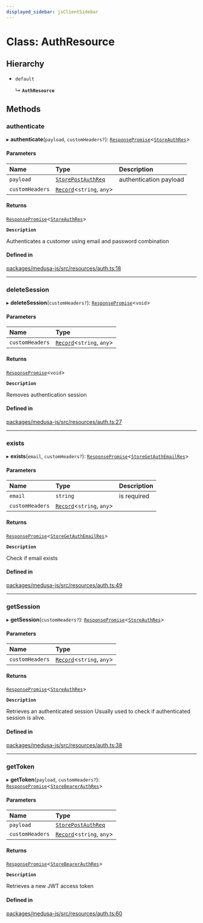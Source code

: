 ```yaml
---
displayed_sidebar: jsClientSidebar
---
```


# Class: AuthResource

## Hierarchy

- `default`

  ↳ **`AuthResource`**

## Methods

### authenticate

▸ **authenticate**(`payload`, `customHeaders?`): [`ResponsePromise`](../modules/internal-12.md#responsepromise)<[`StoreAuthRes`](../modules/internal-8.internal.md#storeauthres)\>

#### Parameters

| Name | Type | Description |
| :------ | :------ | :------ |
| `payload` | [`StorePostAuthReq`](internal-8.internal.StorePostAuthReq.md) | authentication payload |
| `customHeaders` | [`Record`](../modules/internal.md#record)<`string`, `any`\> |  |

#### Returns

[`ResponsePromise`](../modules/internal-12.md#responsepromise)<[`StoreAuthRes`](../modules/internal-8.internal.md#storeauthres)\>

**`Description`**

Authenticates a customer using email and password combination

#### Defined in

[packages/medusa-js/src/resources/auth.ts:18](https://github.com/medusajs/medusa/blob/b38f73726/packages/medusa-js/src/resources/auth.ts#L18)

___

### deleteSession

▸ **deleteSession**(`customHeaders?`): [`ResponsePromise`](../modules/internal-12.md#responsepromise)<`void`\>

#### Parameters

| Name | Type |
| :------ | :------ |
| `customHeaders` | [`Record`](../modules/internal.md#record)<`string`, `any`\> |

#### Returns

[`ResponsePromise`](../modules/internal-12.md#responsepromise)<`void`\>

**`Description`**

Removes authentication session

#### Defined in

[packages/medusa-js/src/resources/auth.ts:27](https://github.com/medusajs/medusa/blob/b38f73726/packages/medusa-js/src/resources/auth.ts#L27)

___

### exists

▸ **exists**(`email`, `customHeaders?`): [`ResponsePromise`](../modules/internal-12.md#responsepromise)<[`StoreGetAuthEmailRes`](../modules/internal-8.internal.md#storegetauthemailres)\>

#### Parameters

| Name | Type | Description |
| :------ | :------ | :------ |
| `email` | `string` | is required |
| `customHeaders` | [`Record`](../modules/internal.md#record)<`string`, `any`\> |  |

#### Returns

[`ResponsePromise`](../modules/internal-12.md#responsepromise)<[`StoreGetAuthEmailRes`](../modules/internal-8.internal.md#storegetauthemailres)\>

**`Description`**

Check if email exists

#### Defined in

[packages/medusa-js/src/resources/auth.ts:49](https://github.com/medusajs/medusa/blob/b38f73726/packages/medusa-js/src/resources/auth.ts#L49)

___

### getSession

▸ **getSession**(`customHeaders?`): [`ResponsePromise`](../modules/internal-12.md#responsepromise)<[`StoreAuthRes`](../modules/internal-8.internal.md#storeauthres)\>

#### Parameters

| Name | Type |
| :------ | :------ |
| `customHeaders` | [`Record`](../modules/internal.md#record)<`string`, `any`\> |

#### Returns

[`ResponsePromise`](../modules/internal-12.md#responsepromise)<[`StoreAuthRes`](../modules/internal-8.internal.md#storeauthres)\>

**`Description`**

Retrieves an authenticated session
Usually used to check if authenticated session is alive.

#### Defined in

[packages/medusa-js/src/resources/auth.ts:38](https://github.com/medusajs/medusa/blob/b38f73726/packages/medusa-js/src/resources/auth.ts#L38)

___

### getToken

▸ **getToken**(`payload`, `customHeaders?`): [`ResponsePromise`](../modules/internal-12.md#responsepromise)<[`StoreBearerAuthRes`](../modules/internal-8.internal.md#storebearerauthres)\>

#### Parameters

| Name | Type |
| :------ | :------ |
| `payload` | [`StorePostAuthReq`](internal-8.internal.StorePostAuthReq.md) |
| `customHeaders` | [`Record`](../modules/internal.md#record)<`string`, `any`\> |

#### Returns

[`ResponsePromise`](../modules/internal-12.md#responsepromise)<[`StoreBearerAuthRes`](../modules/internal-8.internal.md#storebearerauthres)\>

**`Description`**

Retrieves a new JWT access token

#### Defined in

[packages/medusa-js/src/resources/auth.ts:60](https://github.com/medusajs/medusa/blob/b38f73726/packages/medusa-js/src/resources/auth.ts#L60)
